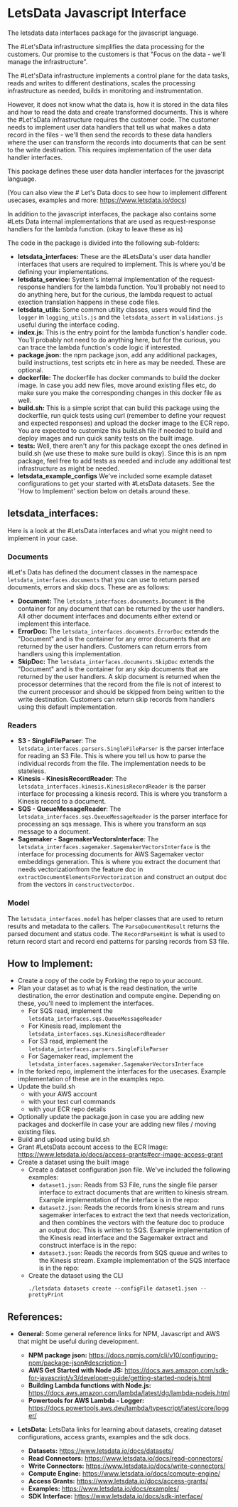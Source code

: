 # LetsData Javascript Interface
The letsdata data interfaces package for the javascript language.

The #Let'sData infrastructure simplifies the data processing for the customers. Our promise to the customers is that "Focus on the data - we'll manage the infrastructure".

The #Let'sData infrastructure implements a control plane for the data tasks, reads and writes to different destinations, scales the processing infrastructure as needed, builds in monitoring and instrumentation. 

However, it does not know what the data is, how it is stored in the data files and how to read the data and create transformed documents. This is where the #Let'sData infrastructure requires the customer code.
The customer needs to implement user data handlers that tell us what makes a data record in the files - we'll then send the records to these data handlers where the user can transform the records into documents that can be sent to the write destination. This requires implementation of the user data handler interfaces. 

This package defines these user data handler interfaces for the javascript language. 

(You can also view the # Let's Data docs to see how to implement different usecases, examples and more: https://www.letsdata.io/docs)

In addition to the javascript interfaces, the package also contains some #Lets Data internal implementations that are used as request-response handlers for the lambda function. (okay to leave these as is)

The code in the package is divided into the following sub-folders:
* **letsdata_interfaces:** These are the #LetsData's user data handler interfaces that users are required to implement. This is where you'd be defining your implementations. 
* **letsdata_service:** System's internal implementation of the request-response handlers for the lambda function. You'll probably not need to do anything here, but for the curious, the lambda request to actual exection translation happens in these code files. 
* **letsdata_utils:** Some common utility classes, users would find the `logger` in `logging_utils.js` and the `letsdata_assert` in `validations.js` useful during the interface coding.
* **index.js:** This is the entry point for the lambda function's handler code.  You'll probably not need to do anything here, but for the curious, you can trace the lambda function's code logic if interested.
* **package.json:** the npm package json, add any additional packages, build instructions, test scripts etc in here as may be needed. These are optional. 
* **dockerfile:** The dockerfile has docker commands to build the docker image. In case you add new files, move around existing files etc, do make sure you make the corresponding changes in this docker file as well. 
* **build.sh:** This is a simple script that can build this package using the dockerfile, run quick tests using curl (remember to define your request and expected responses) and upload the docker image to the ECR repo. You are expected to customize this build.sh file if needed to build and deploy images and run quick sanity tests on the built image. 
* **tests:** Well, there aren't any for this package except the ones defined in build.sh (we use these to make sure build is okay). Since this is an npm package, feel free to add tests as needed and include any additional test infrastructure as might be needed. 
* **letsdata_example_configs** We've included some example dataset configurations to get your started with #LetsData datasets. See the 'How to Implement' section below on details around these. 

## letsdata_interfaces:
Here is a look at the #LetsData interfaces and what you might need to implement in your case.

### Documents
#Let's Data has defined the document classes in the namespace `letsdata_interfaces.documents` that you can use to return parsed documents, errors and skip docs. These are as follows:
* **Document:** The `letsdata_interfaces.documents.Document` is the container for any document that can be returned by the user handlers. All other document interfaces and documents either extend or implement this interface.
* **ErrorDoc:** The `letsdata_interfaces.documents.ErrorDoc` extends the "Document" and is the container for any error documents that are returned by the user handlers. Customers can return errors from handlers using this implementation.
* **SkipDoc:** The `letsdata_interfaces.documents.SkipDoc` extends the "Document" and is the container for any skip documents that are returned by the user handlers. A skip document is returned when the processor determines that the record from the file is not of interest to the current processor and should be skipped from being written to the write destination. Customers can return skip records from handlers using this default implementation.

### Readers
* **S3 - SingleFileParser**: The `letsdata_interfaces.parsers.SingleFileParser` is the parser interface for reading an S3 File. This is where you tell us how to parse the individual records from the file. The implementation needs to be stateless.
* **Kinesis - KinesisRecordReader**: The `letsdata_interfaces.kinesis.KinesisRecordReader` is the parser interface for processing a kinesis record. This is where you transform a Kinesis record to a document.
* **SQS - QueueMessageReader**: The `letsdata_interfaces.sqs.QueueMessageReader` is the parser interface for processing an sqs message. This is where you transform an sqs message to a document.
* **Sagemaker - SagemakerVectorsInterface**: The `letsdata_interfaces.sagemaker.SagemakerVectorsInterface` is the interface for processing documents for AWS Sagemaker vector embeddings generation. This is where you extract the document that needs vectorizationfrom the feature doc in `extractDocumentElementsForVectorization` and construct an output doc from the vectors in `constructVectorDoc`.

### Model
The `letsdata_interfaces.model` has helper classes that are used to return results and metadata to the callers. The `ParseDocumentResult` returns the parsed document and status code. The `RecordParseHint` is what is used to return record start and record end patterns for parsing records from S3 file. 

## How to Implement:
* Create a copy of the code by Forking the repo to your account. 
* Plan your dataset as to what is the read destination, the write destination, the error destination and compute engine. Depending on these, you'll need to implement the interfaces. 
    * For SQS read, implement the `letsdata_interfaces.sqs.QueueMessageReader`
    * For Kinesis read, implement the `letsdata_interfaces.sqs.KinesisRecordReader`
    * For S3 read, implement the `letsdata_interfaces.parsers.SingleFileParser`
    * For Sagemaker read, implement the `letsdata_interfaces.sagemaker.SagemakerVectorsInterface`
* In the forked repo, implement the interfaces for the usecases. Example implementation of these are in the examples repo.
* Update the build.sh 
    * with your AWS account 
    * with your test curl commands
    * with your ECR repo details
* Optionally update the package.json in case you are adding new packages and dockerfile in case your are adding new files / moving existing files. 
* Build and upload using build.sh
* Grant #LetsData account access to the ECR Image: https://www.letsdata.io/docs/access-grants#ecr-image-access-grant 
* Create a dataset using the built image
    * Create a dataset configuration json file. We've included the following examples:
        * `dataset1.json`: Reads from S3 File, runs the single file parser interface to extract documents that are written to kinesis stream. Example implementation of the interface is in the repo:   
        * `dataset2.json`: Reads the records from kinesis stream and runs sagemaker interfaces to extract the text that needs vectorization, and then combines the vectors with the feature doc to produce an output doc. This is written to SQS. Example implementation of the Kinesis read interface and the Sagemaker extract and construct interface is in the repo:    
        * `dataset3.json`: Reads the records from SQS queue and writes to the Kinesis stream. Example implementation of the SQS interface is in the repo:
    * Create the dataset using the CLI
        ```
        ./letsdata datasets create --configFile dataset1.json --prettyPrint
        ```

## References:
* **General:** Some general reference links for NPM, Javascript and AWS that might be useful during development.
    * **NPM package json:** https://docs.npmjs.com/cli/v10/configuring-npm/package-json#description-1
    * **AWS Get Started with Node JS:** https://docs.aws.amazon.com/sdk-for-javascript/v3/developer-guide/getting-started-nodejs.html
    * **Building Lambda functions with Node.js:** https://docs.aws.amazon.com/lambda/latest/dg/lambda-nodejs.html
    * **Powertools for AWS Lambda - Logger:** https://docs.powertools.aws.dev/lambda/typescript/latest/core/logger/

* **LetsData:** LetsData links for learning about datasets, creating dataset configurations, access grants, examples and the sdk docs.
    * **Datasets:** https://www.letsdata.io/docs/datasets/
    * **Read Connectors:** https://www.letsdata.io/docs/read-connectors/
    * **Write Connectors:** https://www.letsdata.io/docs/write-connectors/
    * **Compute Engine:** https://www.letsdata.io/docs/compute-engine/
    * **Access Grants:** https://www.letsdata.io/docs/access-grants/
    * **Examples:** https://www.letsdata.io/docs/examples/
    * **SDK Interface:** https://www.letsdata.io/docs/sdk-interface/
    


